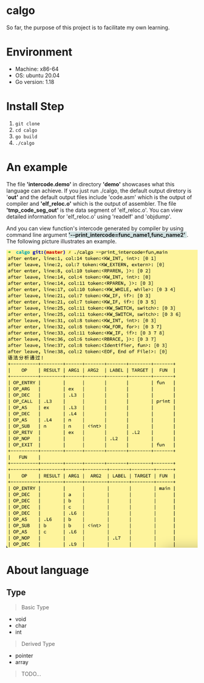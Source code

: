 # calgo
So far, the purpose of this project is to facilitate my own learning.
# Environment
- Machine:    x86-64
- OS:         ubuntu 20.04
- Go version: 1.18
# Install Step
1. `git clone`
2. `cd calgo`
3. `go build`
4. `./calgo`

# An example
The file **'intercode.demo'** in directory **'demo'** showcases what this language can achieve.
If you just run ./calgo, the default output diretory is '**out'**
and the default output files include 'code.asm' which is the output of compiler
and **'elf_reloc.o'** which is the output of assembler.
The file **'tmp_code_seg_out'** is the data segment of 'elf_reloc.o'.
You can view detailed information for 'elf_reloc.o' using 'readelf' and 'objdump'.

And you can view function's intercode generated by compiler by using command line argument
<span style="background: #d1e1e1; font-weight:bold;">'--print_intercode=func_name1,func_name2' </span>. The following picture illustrates an example.

![image](https://github.com/jujubos/imgrepo/blob/master/calgo_print_intercode.png)

# About language
## Type
> Basic Type
- void
- char
- int

> Derived Type
- pointer
- array

> TODO...